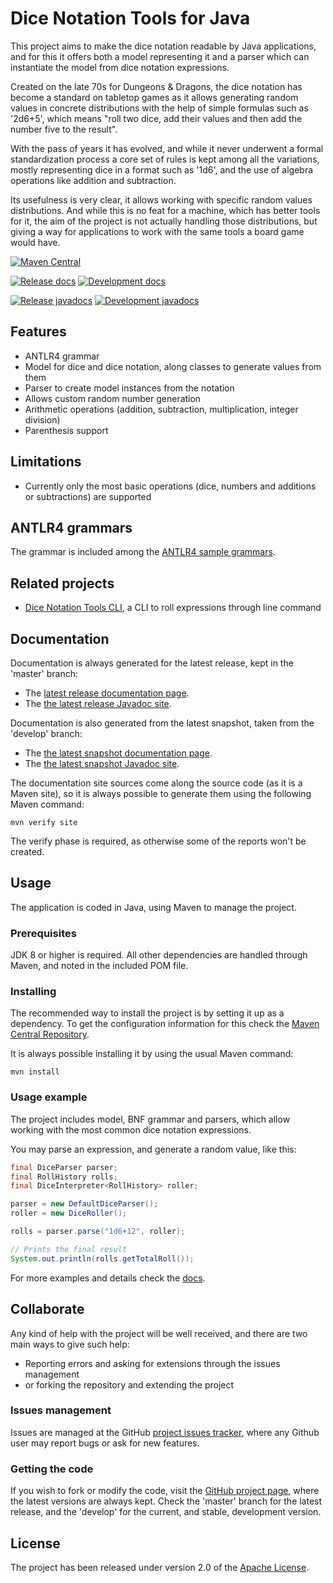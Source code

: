 # Dice Notation Tools for Java

This project aims to make the dice notation readable by Java applications, and for this it offers both a model representing it and a parser which can instantiate the model from dice notation expressions.

Created on the late 70s for Dungeons & Dragons, the dice notation has become a standard on tabletop games as it allows generating random values in concrete distributions with the help of simple formulas such as '2d6+5', which means "roll two dice, add their values and then add the number five to the result".

With the pass of years it has evolved, and while it never underwent a formal standardization process a core set of rules is kept among all the variations, mostly representing dice in a format such as '1d6', and the use of algebra operations like addition and subtraction.

Its usefulness is very clear, it allows working with specific random values distributions. And while this is no feat for a machine, which has better tools for it, the aim of the project is not actually handling those distributions, but giving a way for applications to work with the same tools a board game would have.

[![Maven Central](https://img.shields.io/maven-central/v/com.bernardomg.tabletop/dice.svg)][maven-repo]

[![Release docs](https://img.shields.io/badge/docs-release-blue.svg)][site-release]
[![Development docs](https://img.shields.io/badge/docs-develop-blue.svg)][site-develop]

[![Release javadocs](https://img.shields.io/badge/javadocs-release-blue.svg)][javadoc-release]
[![Development javadocs](https://img.shields.io/badge/javadocs-develop-blue.svg)][javadoc-develop]

## Features

- ANTLR4 grammar
- Model for dice and dice notation, along classes to generate values from them
- Parser to create model instances from the notation
- Allows custom random number generation
- Arithmetic operations (addition, subtraction, multiplication, integer division)
- Parenthesis support

## Limitations

- Currently only the most basic operations (dice, numbers and additions or subtractions) are supported

## ANTLR4 grammars

The grammar is included among the [ANTLR4 sample grammars][antrl-grammars].

## Related projects

- [Dice Notation Tools CLI][dice-notation-java-cli], a CLI to roll expressions through line command

## Documentation

Documentation is always generated for the latest release, kept in the 'master' branch:

- The [latest release documentation page][site-release].
- The [the latest release Javadoc site][javadoc-release].

Documentation is also generated from the latest snapshot, taken from the 'develop' branch:

- The [the latest snapshot documentation page][site-develop].
- The [the latest snapshot Javadoc site][javadoc-develop].

The documentation site sources come along the source code (as it is a Maven site), so it is always possible to generate them using the following Maven command:

```
mvn verify site
```

The verify phase is required, as otherwise some of the reports won't be created.

## Usage

The application is coded in Java, using Maven to manage the project.

### Prerequisites

JDK 8 or higher is required. All other dependencies are handled through Maven, and noted in the included POM file.

### Installing

The recommended way to install the project is by setting it up as a dependency. To get the configuration information for this check the [Maven Central Repository][maven-repo].

It is always possible installing it by using the usual Maven command:

```
mvn install
```

### Usage example

The project includes model, BNF grammar and parsers, which allow working with the most common dice notation expressions.

You may parse an expression, and generate a random value, like this:

```java
final DiceParser parser;
final RollHistory rolls;
final DiceInterpreter<RollHistory> roller;

parser = new DefaultDiceParser();
roller = new DiceRoller();

rolls = parser.parse("1d6+12", roller);

// Prints the final result
System.out.println(rolls.getTotalRoll());
```

For more examples and details check the [docs][site-release].

## Collaborate

Any kind of help with the project will be well received, and there are two main ways to give such help:

- Reporting errors and asking for extensions through the issues management
- or forking the repository and extending the project

### Issues management

Issues are managed at the GitHub [project issues tracker][issues], where any Github user may report bugs or ask for new features.

### Getting the code

If you wish to fork or modify the code, visit the [GitHub project page][scm], where the latest versions are always kept. Check the 'master' branch for the latest release, and the 'develop' for the current, and stable, development version.

## License

The project has been released under version 2.0 of the [Apache License][license].

[antrl-grammars]: https://github.com/antlr/grammars-v4
[maven-repo]: http://mvnrepository.com/artifact/com.bernardomg.tabletop/dice
[issues]: https://github.com/Bernardo-MG/dice-notation-java/issues
[javadoc-develop]: https://docs.bernardomg.com/development/maven/dice-notation-java/apidocs
[javadoc-release]: https://docs.bernardomg.com/maven/dice-notation-java/apidocs
[license]: http://www.apache.org/licenses/LICENSE-2.0
[scm]: http://github.com/Bernardo-MG/dice-notation-java
[site-develop]: https://docs.bernardomg.com/development/maven/dice-notation-java
[site-release]: https://docs.bernardomg.com/maven/dice-notation-java

[dice-notation-java-cli]: https://github.com/Bernardo-MG/dice-notation-java-cli
